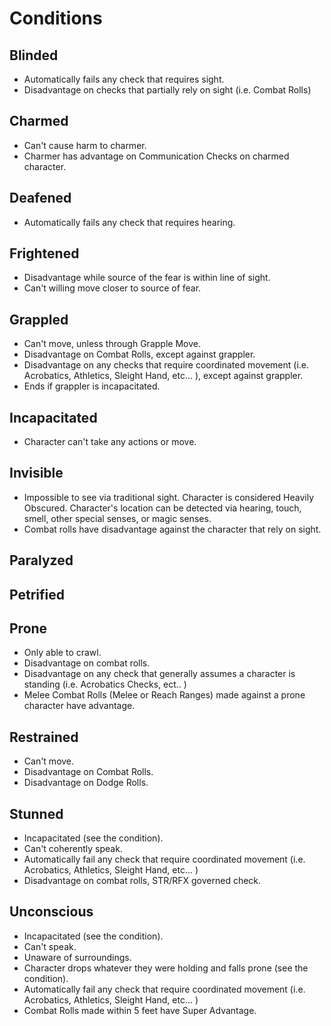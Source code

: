 # Conditions

## Blinded

- Automatically fails any check that requires sight.
- Disadvantage on checks that partially rely on sight (i.e. Combat Rolls)

## Charmed

- Can't cause harm to charmer.
- Charmer has advantage on Communication Checks on charmed character.

## Deafened

- Automatically fails any check that requires hearing.

## Frightened

- Disadvantage while source of the fear is within line of sight.
- Can't willing move closer to source of fear.

## Grappled

- Can't move, unless through Grapple Move.
- Disadvantage on Combat Rolls, except against grappler.
- Disadvantage on any checks that require coordinated movement (i.e. Acrobatics, Athletics, Sleight Hand, etc... ), except against grappler.
- Ends if grappler is incapacitated.

## Incapacitated

- Character can't take any actions or move.

## Invisible

- Impossible to see via traditional sight. Character is considered Heavily Obscured. Character's location can be detected via hearing, touch, smell, other special senses, or magic senses.
- Combat rolls have disadvantage against the character that rely on sight.

## Paralyzed

## Petrified

## Prone

- Only able to crawl.
- Disadvantage on combat rolls.
- Disadvantage on any check that generally assumes a character is standing (i.e. Acrobatics Checks, ect.. )
- Melee Combat Rolls (Melee or Reach Ranges) made against a prone character have advantage.

## Restrained

- Can't move.
- Disadvantage on Combat Rolls.
- Disadvantage on Dodge Rolls.

## Stunned

* Incapacitated (see the condition).
* Can't coherently speak.
* Automatically fail any check that require coordinated movement (i.e. Acrobatics, Athletics, Sleight Hand, etc... )
* Disadvantage on combat rolls, STR/RFX governed check.

## Unconscious

- Incapacitated (see the condition).
- Can't speak.
- Unaware of surroundings.
- Character drops whatever they were holding and falls prone (see the condition).
- Automatically fail any check that require coordinated movement (i.e. Acrobatics, Athletics, Sleight Hand, etc... )
- Combat Rolls made within 5 feet have Super Advantage.
